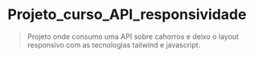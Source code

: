  # Projeto_curso_API_responsividade
> Projeto onde consumo uma API sobre cahorros e deixo o layout responsivo com as tecnologias tailwind e javascript. 
